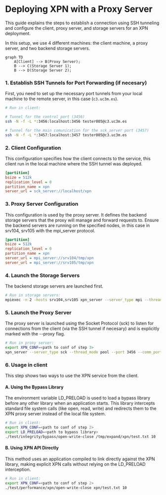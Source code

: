 # Deploying XPN with a Proxy Server

This guide explains the steps to establish a connection using SSH tunneling and configure the client, proxy server, and storage servers for an XPN deployment.

In this setup, we use 4 different machines: the client machine, a proxy server, and two backend storage servers.

```mermaid
graph TD
    A[Client] --> B(Proxy Server);
    B --> C(Storage Server 1);
    B --> D(Storage Server 2);
```

### 1. Establish SSH Tunnels for Port Forwarding (if necesary)
First, you need to set up the necessary port tunnels from your local machine to the remote server, in this case (`c3.uc3m.es`).

```bash
# Run in client:

# Tunnel for the control port (3456)
ssh -N -f -L *:3456:localhost:3456 tester005@c3.uc3m.es

# Tunnel for the main comunication for the sck_server port (3457)
ssh -N -f -L *:3457:localhost:3457 tester005@c3.uc3m.es
```


### 2. Client Configuration
This configuration specifies how the client connects to the service, this client run in the local machine where the SSH tunnel was deployed.

```ini
[partition]
bsize = 512k
replication_level = 0
partition_name = xpn
server_url = sck_server://localhost/xpn
```

### 3. Proxy Server Configuration
This configuration is used by the proxy server. It defines the backend storage servers that the proxy will manage and forward requests to. Ensure the backend servers are running on the specified nodes, in this case in srv104, srv105 with the mpi_server protocol.

```ini
[partition]
bsize = 512k
replication_level = 0
partition_name = xpn
server_url = mpi_server://srv104/tmp/xpn
server_url = mpi_server://srv105/tmp/xpn
```

### 4. Launch the Storage Servers
The backend storage servers are launched first.
```sh
# Run in storage servers:
mpiexec -n 2 -hosts srv104,srv105 xpn_server --server_type mpi --thread_mode pool
```

### 5. Launch the Proxy Server
The proxy server is launched using the Socket Protocol (sck) to listen for connections from the client (via the SSH tunnel if necesary) and is explicitly marked with the --proxy flag.
```sh
# Run in proxy server:
export XPN_CONF=<path to conf of step 3>
xpn_server --server_type sck --thread_mode pool --port 3456 --comm_port 3457 --proxy
```

### 6. Usage in client
This step shows two ways to use the XPN service from the client.

#### A. Using the Bypass Library
The environment variable LD_PRELOAD is used to load a bypass library before any other library when an application starts. This library intercepts standard file system calls (like open, read, write) and redirects them to the XPN proxy server instead of the local file system.
```sh
# Run in client:
export XPN_CONF=<path to conf of step 2>
export LD_PRELOAD=<path to bypass library>
./test/integrity/bypass/open-write-close /tmp/expand/xpn/test.txt 10
```

#### B. Using XPN API Directly
This method uses an application compiled to link directly against the XPN library, making explicit XPN calls without relying on the LD_PRELOAD interception.
```sh
# Run in client:
export XPN_CONF=<path to conf of step 2>
./test/performance/xpn/open-write-close xpn/test.txt 10
```